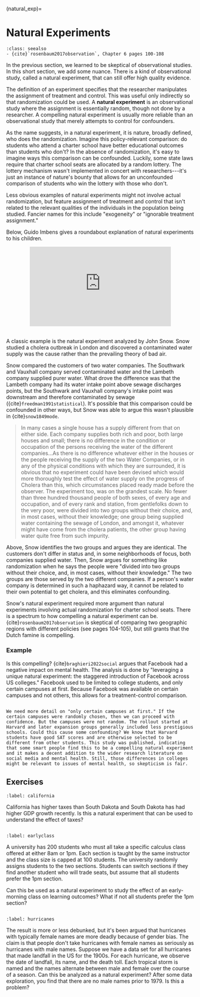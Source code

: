 (natural_exp)=
# Natural Experiments

```{admonition} Important Readings
:class: seealso
- {cite}`rosenbaum2017observation`, Chapter 6 pages 100-108
```

In the previous section, we learned to be skeptical of observational studies. In this short section, we add some nuance. There is a kind of observational study, called a natural experiment, that can still offer high quality evidence. 

The definition of an experiment specifies that the researcher manipulates the assignment of treatment and control. This was useful only indirectly so that randomization could be used. A **natural experiment** is an observational study where the assignment is essentially random, though not done by a researcher. A compelling natural experiment is usually more reliable than an observational study that merely attempts to control for confounders. 

As the name suggests, in a natural experiment, it is nature, broadly defined, who does the randomization. Imagine this policy-relevant comparison: do students who attend a charter school have better educational outcomes than students who don't? In the absence of randomization, it's easy to imagine ways this comparison can be confounded. Luckily, some state laws require that charter school seats are allocated by a random lottery. The lottery mechanism wasn't implemented in concert with researchers---it's just an instance of nature's bounty that allows for an unconfounded comparison of students who win the lottery with those who don't. 


Less obvious examples of natural experiments might not involve actual randomization, but feature assignment of treatment and control that isn't related to the relevant qualities of the individuals in the population being studied. Fancier names for this include "exogeneity" or "ignorable treatment assignment." 


Below, Guido Imbens gives a roundabout explanation of natural experiments to his children. 

<div style="position: relative; width: 75%; overflow: hidden; margin: auto; padding-top: 42.1875%;">
    <iframe src="https://www.youtube-nocookie.com/embed/uKlfqTz4-q4?si=0uTbGp4lLg6cQa_8&amp;start=15"
            style="position: absolute; top: 0; left: 0; width: 100%; height: 100%; border: 0;" 
            allow="accelerometer; autoplay; clipboard-write; encrypted-media; gyroscope; picture-in-picture; web-share" 
            allowfullscreen>
    </iframe>
</div>

<br>


A classic example is the natural experiment analyzed by John Snow. Snow studied a cholera outbreak in London and discovered a contaminated water supply was the cause rather than the prevailing theory of bad air.

Snow compared the customers of two water companies. The Southwark and Vauxhall company served contaminated water and the Lambeth company supplied purer water. What drove the difference was that the Lambeth company had its water intake point above sewage discharges points, but the Southwark and Vauxhall company's intake point was downstream and therefore contaminated by sewage ({cite}`freedman1991statistical`). It's possible that this comparison could be confounded in other ways, but Snow was able to argue this wasn't plausible in {cite}`snow1849mode`. 

> In many cases a single house has a supply different from that on either side. Each company supplies both rich and poor, both large houses and small; there is no difference in the condition or occupation of the persons receiving the water of the different companies...As there is no difference whatever either in the houses or the people receiving the supply of the two Water Companies, or in any of the physical conditions with which they are surrounded, it is obvious that no experiment could have been devised which would more thoroughly test the effect of water supply on the progress of Cholera than this, which circumstances placed ready made before the observer. The experiment too, was on the grandest scale. No fewer than three hundred thousand people of both sexes, of every age and occupation, and of every rank and station, from gentlefolks down to the very poor, were divided into two groups without their choice, and, in most cases, without their knowledge; one group being supplied water containing the sewage of London, and amongst it, whatever might have come from the cholera patients, the other group having water quite free from such impurity.

Above, Snow identifies the two groups and argues they are identical. The customers don't differ in status and, in some neighborhoods of focus, both companies supplied water. Then, Snow argues for something like randomization when he says the people were "divided into two groups without their choice, and, in most cases, without their knowledge." The two groups are those served by the two different companies. If a person's water company is determined in such a haphazard way, it cannot be related to their own potential to get cholera, and this eliminates confounding. 

Snow's natural experiment required more argument than natural experiments involving actual randomization for charter school seats. There is a spectrum to how compelling a natural experiment can be. {cite}`rosenbaum2017observation` is skeptical of comparing two geographic regions with different policies (see pages 104-105), but still grants that the Dutch famine is compelling. 



### Example

Is this compelling? {cite}`braghieri2022social` argues that Facebook had a negative impact on mental health. The analysis is done by "leveraging a unique natural experiment: the staggered introduction of Facebook across US colleges." Facebook used to be limited to college students, and only certain campuses at first. Because Facebook was available on certain campuses and not others, this allows for a treatment-control comparison.


```{dropdown} Facebook and Mental Health

We need more detail on "only certain campuses at first." If the certain campuses were randomly chosen, then we can proceed with confidence. But the campuses were not random. The rollout started at Harvard and later expansion groups generally included less prestigious schools. Could this cause some confounding? We know that Harvard students have good SAT scores and are otherwise selected to be different from other students. This study was published, indicating that some smart people find this to be a compelling natural experiment and it makes a decent addition to the wider research literature on social media and mental health. Still, those differences in colleges might be relevant to issues of mental health, so skepticism is fair.

```

## Exercises


```{exercise-start}
:label: california
```

California has higher taxes than South Dakota and South Dakota has had higher GDP growth recently. Is this a natural experiment that can be used to understand the effect of taxes? 

```{exercise-end}
```



```{exercise-start}
:label: earlyclass
```

A university has 200 students who must all take a specific calculus class offered at either 8am or 1pm. Each section is taught by the same instructor and the class size is capped at 100 students. The university randomly assigns students to the two sections. Students can switch sections if they find another student who will trade seats, but assume that all students prefer the 1pm section. 

Can this be used as a natural experiment to study the effect of an early-morning class on learning outcomes? What if not all students prefer the 1pm section? 
```{exercise-end}
```


```{exercise-start}
:label: hurricanes
```

The result is more or less debunked, but it's been argued that hurricanes with typically female names are more deadly because of gender bias. The claim is that people don't take hurricanes with female names as seriously as hurricanes with male names. Suppose we have a data set for all hurricanes that made landfall in the US for the 1900s. For each hurricane, we observe the date of landfall, its name, and the death toll. Each tropical storm is named and the names alternate between male and female over the course of a season. Can this be analyzed as a natural experiment? After some data exploration, you find that there are no male names prior to 1979. Is this a problem? 

```{exercise-end}
```

